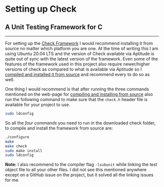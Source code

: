 # Setting up Check

## A Unit Testing Framework for C

---

For setting up the [Check Framework](https://libcheck.github.io/check/) I would recommend installing it from source no matter which platform you are one. At the time of writing this I am using Ubuntu 20.04 LTS and the version of Check available via Aptitude is quite out of sync with the latest version of the framework. Even some of the features of the framework used in this project also require newer/higher versions of check as compared to what is available via Aptitude so I [compiled and installed it from source](https://libcheck.github.io/check/web/install.html#linuxsource) and recommend every to do so as well.

One thing I would recommend is that after running the three commands mentioned on the web-page for [compiling and installing from source](https://libcheck.github.io/check/web/install.html#linuxsource) also run the following command to make sure that the `check.h` header file is available for your project to use.

```bash
sudo ldconfig
```

So all the *four commands* you need to run in the downloaded check folder, to compile and install the framework from source are:

```bash
./configure
make
make check
sudo make install
sudo ldconfig
```

**Note:** I also recommend to the compiler flag `-lsubunit` while linking the test object file to all your other files. I did not see this mentioned anywhere except on a GitHub issue on the project, but it solved all the linking issues for me.